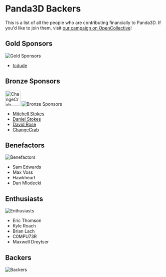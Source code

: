 # Panda3D Backers

This is a list of all the people who are contributing financially to Panda3D.  If you'd like to join them, visit [our campaign on OpenCollective](https://opencollective.com/panda3d)!

## Gold Sponsors

![Gold Sponsors](https://opencollective.com/panda3d/tiers/gold-sponsor.svg?avatarHeight=48&width=600)

* [tcdude](https://opencollective.com/tizilogic)

## Bronze Sponsors

[<img src="https://www.panda3d.org/wp-content/uploads/2021/02/changecrab_logo.png" alt="ChangeCrab" height="48">](https://changecrab.com/) ![Bronze Sponsors](https://opencollective.com/panda3d/tiers/bronze-sponsor.svg?avatarHeight=48&width=600)

* [Mitchell Stokes](https://opencollective.com/mitchell-stokes)
* [Daniel Stokes](https://opencollective.com/daniel-stokes)
* [David Rose](https://opencollective.com/david-rose)
* [ChangeCrab](https://changecrab.com)

## Benefactors

![Benefactors](https://opencollective.com/panda3d/tiers/benefactor.svg?avatarHeight=48&width=600)

* Sam Edwards
* Max Voss
* Hawkheart
* Dan Mlodecki

## Enthusiasts

![Enthusiasts](https://opencollective.com/panda3d/tiers/enthusiast.svg?avatarHeight=48&width=600)

* Eric Thomson
* Kyle Roach
* Brian Lach
* C0MPU73R
* Maxwell Dreytser

## Backers

![Backers](https://opencollective.com/panda3d/tiers/backer.svg?avatarHeight=48&width=600)
